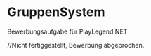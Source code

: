 # GruppenSystem

Bewerbungsaufgabe für PlayLegend.NET

//Nicht fertiggestellt, Bewerbung abgebrochen.
